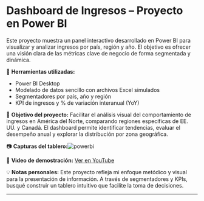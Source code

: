# Dashboard de Ingresos – Proyecto en Power BI

Este proyecto muestra un panel interactivo desarrollado en Power BI para visualizar y analizar ingresos por país, región y año. El objetivo es ofrecer una visión clara de las métricas clave de negocio de forma segmentada y dinámica.

🔧 **Herramientas utilizadas:**
- Power BI Desktop
- Modelado de datos sencillo con archivos Excel simulados
- Segmentadores por país, año y región
- KPI de ingresos y % de variación interanual (YoY)

🎯 **Objetivo del proyecto:**
Facilitar el análisis visual del comportamiento de ingresos en América del Norte, comparando regiones específicas de EE. UU. y Canadá. El dashboard permite identificar tendencias, evaluar el desempeño anual y explorar la distribución por zona geográfica.

📷 **Capturas del tablero:**![powerbi](https://github.com/user-attachments/assets/07747a94-c7dd-49ce-b8c4-563197b6e2ef)
  

🎥 **Video de demostración:** [Ver en YouTube](URL-del-video-cuando-esté-listo)

💡 **Notas personales:**
Este proyecto refleja mi enfoque metódico y visual para la presentación de información. A través de segmentadores y KPIs, busqué construir un tablero intuitivo que facilite la toma de decisiones.

---

